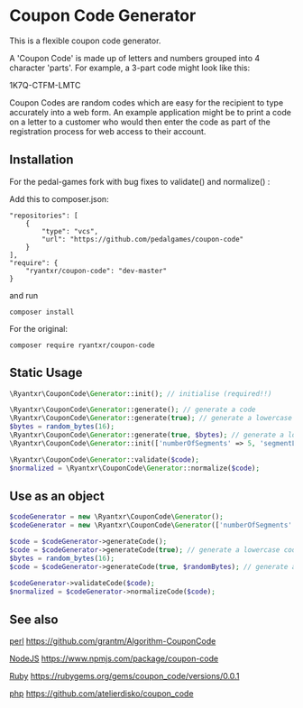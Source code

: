 # Coupon Code Generator

This is a flexible coupon code generator.

A 'Coupon Code' is made up of letters and numbers grouped into 4 character
'parts'.  For example, a 3-part code might look like this:

  1K7Q-CTFM-LMTC
  
Coupon Codes are random codes which are easy for the recipient to type
accurately into a web form.  An example application might be to print a code on
a letter to a customer who would then enter the code as part of the
registration process for web access to their account.

## Installation

For the pedal-games fork with bug fixes to validate() and normalize() :

Add this to composer.json:

    "repositories": [
        {
            "type": "vcs",
            "url": "https://github.com/pedalgames/coupon-code"
        }
    ],
    "require": {
        "ryantxr/coupon-code": "dev-master"
    }

and run

    composer install


For the original:

    composer require ryantxr/coupon-code

## Static Usage

```php
\Ryantxr\CouponCode\Generator::init(); // initialise (required!!)

\Ryantxr\CouponCode\Generator::generate(); // generate a code
\Ryantxr\CouponCode\Generator::generate(true); // generate a lowercase code
$bytes = random_bytes(16);
\Ryantxr\CouponCode\Generator::generate(true, $bytes); // generate a lower case code and pass in the random bytes
\Ryantxr\CouponCode\Generator::init(['numberOfSegments' => 5, 'segmentLength' => 4])->generateCode(); // generate a code

\Ryantxr\CouponCode\Generator::validate($code);
$normalized = \Ryantxr\CouponCode\Generator::normalize($code);
```

## Use as an object

```php
$codeGenerator = new \Ryantxr\CouponCode\Generator();
$codeGenerator = new \Ryantxr\CouponCode\Generator(['numberOfSegments' => 5, 'segmentLength' => 4]);

$code = $codeGenerator->generateCode();
$code = $codeGenerator->generateCode(true); // generate a lowercase code
$bytes = random_bytes(16);
$code = $codeGenerator->generateCode(true, $randomBytes); // generate a lowercase code, passing in the random bytes

$codeGenerator->validateCode($code);
$normalized = $codeGenerator->normalizeCode($code);
```

## See also

[perl](https://github.com/grantm/Algorithm-CouponCode) https://github.com/grantm/Algorithm-CouponCode

[NodeJS](https://www.npmjs.com/package/coupon-code) https://www.npmjs.com/package/coupon-code

[Ruby](https://rubygems.org/gems/coupon_code/versions/0.0.1) https://rubygems.org/gems/coupon_code/versions/0.0.1

[php](https://github.com/atelierdisko/coupon_code) https://github.com/atelierdisko/coupon_code
